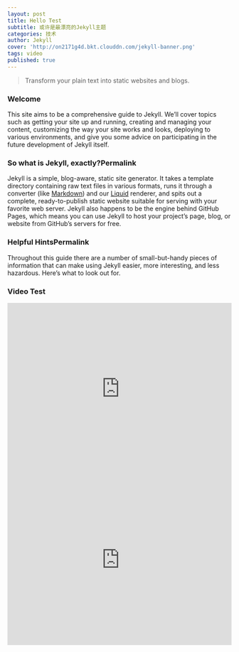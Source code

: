 ```yaml
---
layout: post
title: Hello Test
subtitle: 或许是最漂亮的Jekyll主题
categories: 技术
author: Jekyll
cover: 'http://on2171g4d.bkt.clouddn.com/jekyll-banner.png'
tags: video
published: true
---
```


> Transform your plain text into static websites and blogs.

### Welcome

This site aims to be a comprehensive guide to Jekyll. We’ll cover topics such as getting your site up and running, creating and managing your content, customizing the way your site works and looks, deploying to various environments, and give you some advice on participating in the future development of Jekyll itself.

### So what is Jekyll, exactly?Permalink

Jekyll is a simple, blog-aware, static site generator. It takes a template directory containing raw text files in various formats, runs it through a converter (like [Markdown](https://daringfireball.net/projects/markdown/)) and our [Liquid](https://github.com/Shopify/liquid/wiki) renderer, and spits out a complete, ready-to-publish static website suitable for serving with your favorite web server. Jekyll also happens to be the engine behind GitHub Pages, which means you can use Jekyll to host your project’s page, blog, or website from GitHub’s servers for free.

### Helpful HintsPermalink

Throughout this guide there are a number of small-but-handy pieces of information that can make using Jekyll easier, more interesting, and less hazardous. Here’s what to look out for.

### Video Test

<iframe type="text/html" width="100%" height="385" src="http://v.youku.com/v_show/id_XMjcyNzg0MDQwMA==.html" frameborder="0"></iframe>

<iframe frameborder="0" width="100%" height="385" src="https://v.qq.com/iframe/player.html?vid=l05402oxh6j&tiny=0&auto=0" allowfullscreen></iframe>
